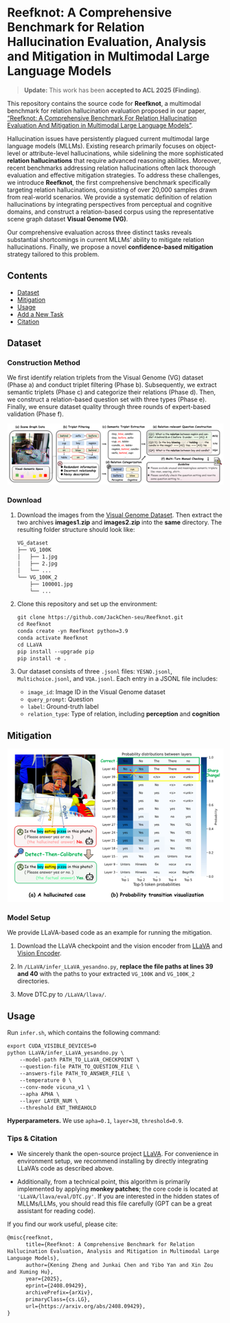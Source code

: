 # Reefknot: A Comprehensive Benchmark for Relation Hallucination Evaluation, Analysis and Mitigation in Multimodal Large Language Models

> **Update:** This work has been **accepted to ACL 2025 (Finding)**.

This repository contains the source code for **Reefknot**, a multimodal benchmark for relation hallucination evaluation proposed in our paper, [“Reefknot: A Comprehensive Benchmark For Relation Hallucination Evaluation And Mitigation in Multimodal Large Language Models”](https://openreview.net/forum?id=aRQi5gHpcF).

Hallucination issues have persistently plagued current multimodal large language models (MLLMs). Existing research primarily focuses on object-level or attribute-level hallucinations, while sidelining the more sophisticated **relation hallucinations** that require advanced reasoning abilities. Moreover, recent benchmarks addressing relation hallucinations often lack thorough evaluation and effective mitigation strategies. To address these challenges, we introduce **Reefknot**, the first comprehensive benchmark specifically targeting relation hallucinations, consisting of over 20,000 samples drawn from real-world scenarios. We provide a systematic definition of relation hallucinations by integrating perspectives from perceptual and cognitive domains, and construct a relation-based corpus using the representative scene graph dataset **Visual Genome (VG)**.

Our comprehensive evaluation across three distinct tasks reveals substantial shortcomings in current MLLMs’ ability to mitigate relation hallucinations. Finally, we propose a novel **confidence-based mitigation** strategy tailored to this problem.

## Contents

* [Dataset](#dataset)
* [Mitigation](#mitigation)
* [Usage](#usage)
* [Add a New Task](#add-a-new-task)
* [Citation](#citation)

## Dataset

### Construction Method

We first identify relation triplets from the Visual Genome (VG) dataset (Phase a) and conduct triplet filtering (Phase b). Subsequently, we extract semantic triplets (Phase c) and categorize their relations (Phase d). Then, we construct a relation-based question set with three types (Phase e). Finally, we ensure dataset quality through three rounds of expert-based validation (Phase f).

![](img/data_pipeline.png)

### Download

1. Download the images from the [Visual Genome Dataset](https://homes.cs.washington.edu/~ranjay/visualgenome/api.html).
   Then extract the two archives **images1.zip** and **images2.zip** into the **same** directory. The resulting folder structure should look like:

   ```text
   VG_dataset
   ├── VG_100K
   │   ├── 1.jpg
   │   ├── 2.jpg
   │   └── ...
   └── VG_100K_2
       ├── 100001.jpg
       └── ...
   ```

2. Clone this repository and set up the environment:

   ```shell
   git clone https://github.com/JackChen-seu/Reefknot.git
   cd Reefknot
   conda create -yn Reefknot python=3.9
   conda activate Reefknot
   cd LLaVA
   pip install --upgrade pip
   pip install -e .
   ```

3. Our dataset consists of three `.jsonl` files: `YESNO.jsonl`, `Multichoice.jsonl`, and `VQA.jsonl`. Each entry in a JSONL file includes:

   * `image_id`: Image ID in the Visual Genome dataset
   * `query_prompt`: Question
   * `label`: Ground-truth label
   * `relation_type`: Type of relation, including **perception** and **cognition**

## Mitigation

![](img/method_case.png)

### Model Setup

We provide LLaVA-based code as an example for running the mitigation.

1. Download the LLaVA checkpoint and the vision encoder from [LLaVA](https://huggingface.co/liuhaotian/llava-v1.5-13b) and [Vision Encoder](https://huggingface.co/openai/clip-vit-large-patch14-336).

2. In `/LLaVA/infer_LLaVA_yesandno.py`, **replace the file paths at lines 39 and 40** with the paths to your extracted `VG_100K` and `VG_100K_2` directories.

3. Move DTC.py  to `/LLaVA/llava/`.

## Usage

Run `infer.sh`, which contains the following command:

```shell
export CUDA_VISIBLE_DEVICES=0
python LLaVA/infer_LLaVA_yesandno.py \
    --model-path PATH_TO_LLaVA_CHECKPOINT \
    --question-file PATH_TO_QUESTION_FILE \
    --answers-file PATH_TO_ANSWER_FILE \
    --temperature 0 \
    --conv-mode vicuna_v1 \
    --apha APHA \
    --layer LAYER_NUM \
    --threshold ENT_THREAHOLD
```

**Hyperparameters.** We use `apha=0.1`, `layer=38`, `threshold=0.9`.

### Tips & Citation

* We sincerely thank the open-source project [LLaVA](https://github.com/haotian-liu/LLaVA). For convenience in environment setup, we recommend installing by directly integrating LLaVA’s code as described above.


* Additionally, from a technical point, this algorithm is primarily implemented by applying **monkey patches**; the core code is located at `'LLaVA/llava/eval/DTC.py'`. If you are interested in the hidden states of MLLMs/LLMs, you should read this file carefully (GPT can be a great assistant for reading code).

If you find our work useful, please cite:

```
@misc{reefknot,
      title={Reefknot: A Comprehensive Benchmark for Relation Hallucination Evaluation, Analysis and Mitigation in Multimodal Large Language Models}, 
      author={Kening Zheng and Junkai Chen and Yibo Yan and Xin Zou and Xuming Hu},
      year={2025},
      eprint={2408.09429},
      archivePrefix={arXiv},
      primaryClass={cs.LG},
      url={https://arxiv.org/abs/2408.09429}, 
}
```
